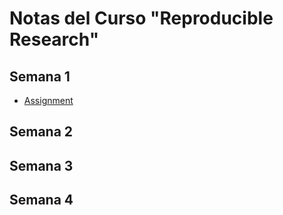 # Notas del Curso "Reproducible Research"

## Semana 1

- [Assignment](semana1/README.md)


## Semana 2


## Semana 3


## Semana 4
